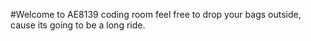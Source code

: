 #Welcome to AE8139 coding room
feel free to drop your bags outside, cause its going to be a long ride.
